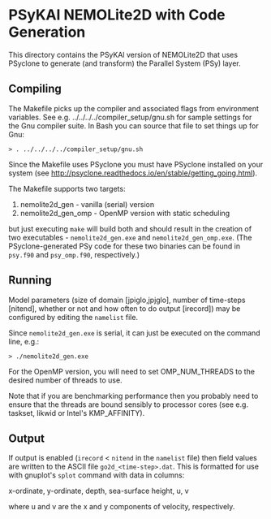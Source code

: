 # PSyKAl NEMOLite2D with Code Generation #

This directory contains the PSyKAl version of NEMOLite2D that uses
PSyclone to generate (and transform) the Parallel System (PSy) layer.

## Compiling ##

The Makefile picks up the compiler and associated flags from environment
variables. See e.g. ../../../../compiler_setup/gnu.sh for sample
settings for the Gnu compiler suite. In Bash you can source that file
to set things up for Gnu:

    > . ../../../../compiler_setup/gnu.sh

Since the Makefile uses PSyclone you must have PSyclone installed on your
system (see http://psyclone.readthedocs.io/en/stable/getting_going.html).

The Makefile supports two targets:

1. nemolite2d_gen - vanilla (serial) version
2. nemolite2d_gen_omp - OpenMP version with static scheduling

but just executing `make` will build both and should result in the
creation of two executables - `nemolite2d_gen.exe` and
`nemolite2d_gen_omp.exe`. (The PSyclone-generated PSy code for these
two binaries can be found in `psy.f90` and `psy_omp.f90`, respectively.)

## Running ##

Model parameters (size of domain [jpiglo,jpjglo], number of time-steps
[nitend], whether or not and how often to do output [irecord]) may be
configured by editing the `namelist` file.

Since `nemolite2d_gen.exe` is serial, it can just be executed on
the command line, e.g.:

    > ./nemolite2d_gen.exe

For the OpenMP version, you will need to set OMP_NUM_THREADS to the
desired number of threads to use.

Note that if you are benchmarking performance then you probably need
to ensure that the threads are bound sensibly to processor cores (see
e.g. taskset, likwid or Intel's KMP_AFFINITY).

## Output ##

If output is enabled (`irecord` < `nitend` in the `namelist` file) then
field values are written to the ASCII file `go2d_<time-step>.dat`. This
is formatted for use with gnuplot's `splot` command with data in columns:

x-ordinate, y-ordinate, depth, sea-surface height, u, v

where u and v are the x and y components of velocity, respectively.

